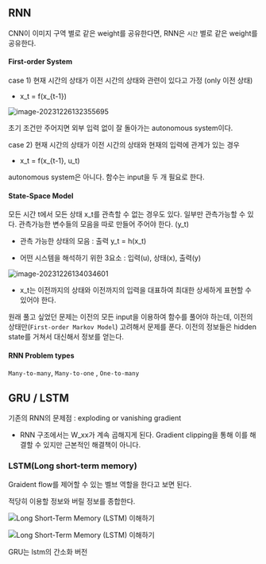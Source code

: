 ## RNN

CNN이 이미지 구역 별로 같은 weight를 공유한다면, RNN은 `시간` 별로 같은 weight를 공유한다.

#### First-order System

case 1) 현재 시간의 상태가 이전 시간의 상태와 관련이 있다고 가정 (only 이전 상태)

- x_t = f(x_{t-1})

![image-20231226132355695](C:\Users\User\AppData\Roaming\Typora\typora-user-images\image-20231226132355695.png)

초기 조건만 주어지면 외부 입력 없이 잘 돌아가는 autonomous system이다.



case 2) 현재 시간의 상태가 이전 시간의 상태와 현재의 입력에 관계가 있는 경우

- x_t = f(x_{t-1}, u_t)

autonomous system은 아니다. 함수는 input을 두 개 필요로 한다.



#### State-Space Model

모든 시간 t에서 모든 상태 x_t를 관측할 수 없는 경우도 있다. 일부만 관측가능할 수 있다. 관측가능한 변수들의 모음을 따로 만들어 주어야 한다. (y_t)

- 관측 가능한 상태의 모음 : 출력 y_t = h(x_t)

- 어떤 시스템을 해석하기 위한 3요소 : 입력(u), 상태(x), 출력(y)

![image-20231226134034601](C:\Users\User\AppData\Roaming\Typora\typora-user-images\image-20231226134034601.png)

- x_t는 이전까지의 상태와 이전까지의 입력을 대표하여 최대한 상세하게 표현할 수 있어야 한다.



원래 풀고 싶었던 문제는 이전의 모든 input을 이용하여 함수를 풀어야 하는데, 이전의 상태만(`First-order Markov Model`) 고려해서 문제를 푼다. 이전의 정보들은 hidden state를 거쳐서 대신해서 정보를 얻는다. 



#### RNN Problem types

`Many-to-many`,  `Many-to-one` , `One-to-many`



## GRU / LSTM

기존의 RNN의 문제점 : exploding or vanishing gradient

- RNN 구조에서는 W_xx가 계속 곱해지게 된다. Gradient clipping을 통해 이를 해결할 수 있지만 근본적인 해결책이 아니다.

### LSTM(Long short-term memory)

Graident flow를 제어할 수 있는 벨브 역할을 한다고 보면 된다. 

적당히 이용할 정보와 버릴 정보를 종합한다. 



![Long Short-Term Memory (LSTM) 이해하기](https://t1.daumcdn.net/cfile/tistory/9982923F5ACB86A10E)

![Long Short-Term Memory (LSTM) 이해하기](https://t1.daumcdn.net/cfile/tistory/995E00425ACB86A018)

GRU는 lstm의 간소화 버전